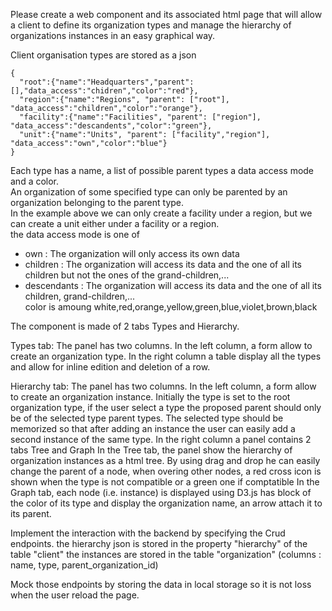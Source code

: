 Please create a web component and its associated html page that will allow a client to define its organization types 
and manage the hierarchy of organizations instances in an easy graphical way.

Client organisation types are stored as a json
```
{
  "root":{"name":"Headquarters","parent":[],"data_access":"chidren","color":"red"},
  "region":{"name":"Regions", "parent": ["root"], "data_access":"children","color":"orange"},
  "facility":{"name":"Facilities", "parent": ["region"], "data_access":"descandents","color":"green"},
  "unit":{"name":"Units", "parent": ["facility","region"], "data_access":"own","color":"blue"}
}
```
Each type has a name, a list of possible parent types a data access mode and a color.  
An organization of some specified type can only be parented by an organization belonging to the parent type.  
In the example above we can only create a facility under a region, but we can create a unit either under a facility or a region.  
the data access mode is one of
* own : The organization will only access its own data
* children : The organization will access its data and the one of all its children but not the ones of the grand-children,...
* descendants : The organization will access its data and the one of all its children, grand-children,...  
color is amoung white,red,orange,yellow,green,blue,violet,brown,black

The component is made of 2 tabs Types and Hierarchy.

Types tab:
The panel has two columns.
In the left column, a form allow to create an organization type.
In the right column a table display all the types and allow for inline edition and deletion of a row.

Hierarchy tab:
The panel has two columns.
In the left column, a form allow to create an organization instance. 
  Initially the type is set to the root organization type, if the user select a type the proposed parent should only be of the selected type parent types.
  The selected type should be memorized so that after adding an instance the user can easily add a second instance of the same type.
In the right column a panel contains 2 tabs Tree and Graph
In the Tree tab, the panel show the hierarchy of organization instances as a html tree.
  By using drag and drop he can easily change the parent of a node, when overing other nodes, a red cross icon is shown when the type is not compatible or a green one if comptatible
In the Graph tab, each node (i.e. instance) is displayed using D3.js has block of the color of its type and display the organization name, an arrow attach it to its parent. 

Implement the interaction with the backend by specifying the Crud endpoints.
the hierarchy json is stored in the property "hierarchy" of the table "client"
the instances are stored in the table "organization" (columns : name, type, parent_organization_id) 

Mock those endpoints by storing the data in local storage so it is not loss when the user reload the page.
